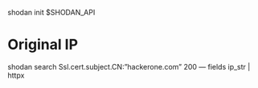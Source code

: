
shodan init $SHODAN_API

# Original IP
shodan search Ssl.cert.subject.CN:”hackerone.com” 200 — fields ip_str | httpx